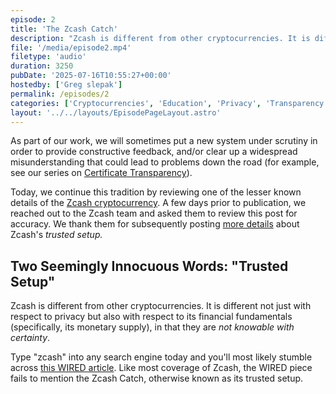 ```yaml
---
episode: 2
title: 'The Zcash Catch'
description: "Zcash is different from other cryptocurrencies. It is different not just with respect to privacy but also with respect to its financial fundamentals (specifically, its monetary supply), in that they are not knowable with certainty."
file: '/media/episode2.mp4'
filetype: 'audio'
duration: 3250
pubDate: '2025-07-16T10:55:27+00:00'
hostedby: ['Greg slepak']
permalink: /episodes/2
categories: ['Cryptocurrencies', 'Education', 'Privacy', 'Transparency', 'Security']
layout: '../../layouts/EpisodePageLayout.astro'
---
```


As part of our work, we will sometimes put a new system under scrutiny in order to provide constructive feedback, and/or clear up a widespread misunderstanding that could lead to problems down the road (for example, see our series on <a href="/tag/certificate-transparency/">Certificate Transparency</a>).<!--more-->

Today, we continue this tradition by reviewing one of the lesser known details of the <a href="https://z.cash/">Zcash cryptocurrency</a>. A few days prior to publication, we reached out to the Zcash team and asked them to review this post for accuracy. We thank them for subsequently posting <a href="https://z.cash/blog/snark-parameters.html">more details</a> about Zcash's <em>trusted setup.</em>
<h2>Two Seemingly Innocuous Words: "Trusted Setup"</h2>
Zcash is different from other cryptocurrencies. It is different not just with respect to privacy but also with respect to its financial fundamentals (specifically, its monetary supply), in that they are <em>not knowable with certainty</em>.

Type "zcash" into any search engine today and you'll most likely stumble across <a href="http://www.wired.com/2016/01/zcash-an-untraceable-bitcoin-alternative-launches-in-alpha/">this WIRED article</a>. Like most coverage of Zcash, the WIRED piece fails to mention the Zcash Catch, otherwise known as its trusted setup.
